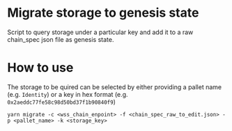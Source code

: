 # Migrate storage to genesis state
Script to query storage under a particular key and add it to a raw chain_spec json file as genesis state.

# How to use
The storage to be quired can be selected by either providing a pallet name (e.g. `Identity`) or a key in hex format (e.g.
`0x2aeddc77fe58c98d50bd37f1b90840f9`)
```
yarn migrate -c <wss_chain_enpoint> -f <chain_spec_raw_to_edit.json> -p <pallet_name> -k <storage_key>
```
